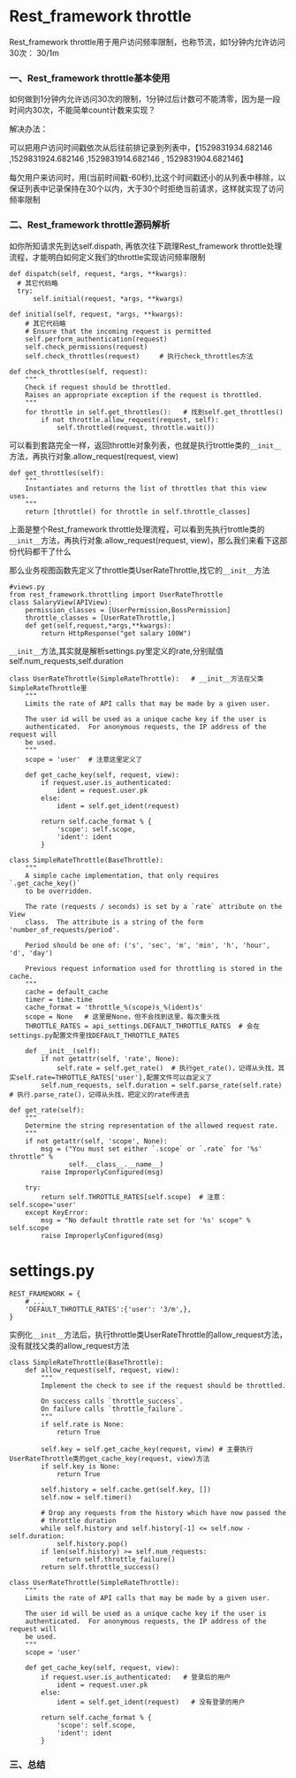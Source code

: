 # Rest_framework throttle

Rest_framework throttle用于用户访问频率限制，也称节流，如1分钟内允许访问30次： 30/1m

### 一、Rest_framework throttle基本使用
 
 如何做到1分钟内允许访问30次的限制，1分钟过后计数可不能清零，因为是一段时间内30次，不能简单count计数来实现？
 
 解决办法： 
 
 可以把用户访问时间戳依次从后往前排记录到列表中，【1529831934.682146 ,1529831924.682146 ,1529831914.682146 , 1529831904.682146】
 
 每欠用户来访问时，用(当前时间戳-60秒),比这个时间戳还小的从列表中移除，以保证列表中记录保持在30个以内，大于30个时拒绝当前请求，这样就实现了访问频率限制
 
### 二、Rest_framework throttle源码解析
  
如你所知请求先到达self.dispath, 再依次往下疏理Rest_framework throttle处理流程，才能明白如何定义我们的throttle实现访问频率限制
```
def dispatch(self, request, *args, **kwargs):
  # 其它代码略
  try:
      self.initial(request, *args, **kwargs)
```

```
def initial(self, request, *args, **kwargs):
    # 其它代码略
    # Ensure that the incoming request is permitted
    self.perform_authentication(request)
    self.check_permissions(request)
    self.check_throttles(request)     # 执行check_throttles方法
```

```
def check_throttles(self, request):
    """
    Check if request should be throttled.
    Raises an appropriate exception if the request is throttled.
    """
    for throttle in self.get_throttles():   # 找到self.get_throttles()
        if not throttle.allow_request(request, self):
            self.throttled(request, throttle.wait())
```

可以看到套路完全一样，返回throttle对象列表，也就是执行trottle类的`__init__`方法，再执行对象.allow_request(request, view)
```
def get_throttles(self):
    """
    Instantiates and returns the list of throttles that this view uses.
    """
    return [throttle() for throttle in self.throttle_classes]
```

上面是整个Rest_framework throttle处理流程，可以看到先执行trottle类的`__init__`方法，再执行对象.allow_request(request, view)，那么我们来看下这部份代码都干了什么

那么业务视图函数先定义了throttle类UserRateThrottle,找它的`__init__`方法

```
#views.py
from rest_framework.throttling import UserRateThrottle
class SalaryView(APIView):
    permission_classes = [UserPermission,BossPermission]
    throttle_classes = [UserRateThrottle,]
    def get(self,request,*args,**kwargs):
        return HttpResponse("get salary 100W")
```

`__init__`方法,其实就是解析settings.py里定义的rate,分别赋值self.num_requests,self.duration
```
class UserRateThrottle(SimpleRateThrottle):   # __init__方法在父类SimpleRateThrottle里
    """
    Limits the rate of API calls that may be made by a given user.

    The user id will be used as a unique cache key if the user is
    authenticated.  For anonymous requests, the IP address of the request will
    be used.
    """
    scope = 'user'  # 注意这里定义了

    def get_cache_key(self, request, view):
        if request.user.is_authenticated:
            ident = request.user.pk
        else:
            ident = self.get_ident(request)

        return self.cache_format % {
            'scope': self.scope,
            'ident': ident
        }
```

```
class SimpleRateThrottle(BaseThrottle):
    """
    A simple cache implementation, that only requires `.get_cache_key()`
    to be overridden.

    The rate (requests / seconds) is set by a `rate` attribute on the View
    class.  The attribute is a string of the form 'number_of_requests/period'.

    Period should be one of: ('s', 'sec', 'm', 'min', 'h', 'hour', 'd', 'day')

    Previous request information used for throttling is stored in the cache.
    """
    cache = default_cache
    timer = time.time
    cache_format = 'throttle_%(scope)s_%(ident)s'
    scope = None   # 这里是None，但不会找到这里，每次重头找
    THROTTLE_RATES = api_settings.DEFAULT_THROTTLE_RATES  # 会在settings.py配置文件里找DEFAULT_THROTTLE_RATES

    def __init__(self):
        if not getattr(self, 'rate', None):
            self.rate = self.get_rate()  # 执行get_rate()，记得从头找，其实self.rate=THROTTLE_RATES['user'],配置文件可以自定义了
        self.num_requests, self.duration = self.parse_rate(self.rate)   # 执行.parse_rate()，记得从头找，把定义的rate传进去
```

```
def get_rate(self):
    """
    Determine the string representation of the allowed request rate.
    """
    if not getattr(self, 'scope', None):
        msg = ("You must set either `.scope` or `.rate` for '%s' throttle" %
               self.__class__.__name__)
        raise ImproperlyConfigured(msg)

    try:
        return self.THROTTLE_RATES[self.scope]  # 注意： self.scope='user'
    except KeyError:
        msg = "No default throttle rate set for '%s' scope" % self.scope
        raise ImproperlyConfigured(msg)
```

# settings.py
```
REST_FRAMEWORK = {
    # ...
    'DEFAULT_THROTTLE_RATES':{'user': '3/m',},
}
```

实例化`__init__`方法后，执行throttle类UserRateThrottle的allow_request方法，没有就找父类的allow_request方法

```
class SimpleRateThrottle(BaseThrottle):
    def allow_request(self, request, view):
        """
        Implement the check to see if the request should be throttled.

        On success calls `throttle_success`.
        On failure calls `throttle_failure`.
        """
        if self.rate is None:
            return True

        self.key = self.get_cache_key(request, view) # 主要执行UserRateThrottle类的get_cache_key(request, view)方法
        if self.key is None:
            return True

        self.history = self.cache.get(self.key, [])
        self.now = self.timer()

        # Drop any requests from the history which have now passed the
        # throttle duration
        while self.history and self.history[-1] <= self.now - self.duration:
            self.history.pop()
        if len(self.history) >= self.num_requests:
            return self.throttle_failure()
        return self.throttle_success()
```


```
class UserRateThrottle(SimpleRateThrottle):
    """
    Limits the rate of API calls that may be made by a given user.

    The user id will be used as a unique cache key if the user is
    authenticated.  For anonymous requests, the IP address of the request will
    be used.
    """
    scope = 'user'

    def get_cache_key(self, request, view):
        if request.user.is_authenticated:   # 登录后的用户
            ident = request.user.pk
        else:
            ident = self.get_ident(request)   # 没有登录的用户

        return self.cache_format % {
            'scope': self.scope,
            'ident': ident
        }
```

 ### 三、总结
 
 
 
